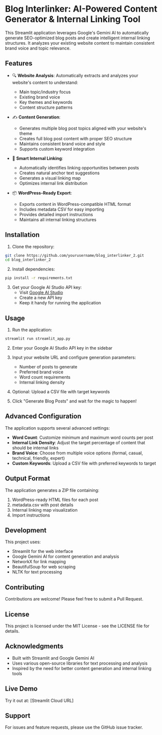 # Blog Interlinker: AI-Powered Content Generator & Internal Linking Tool

This Streamlit application leverages Google's Gemini AI to automatically generate SEO-optimized blog posts and create intelligent internal linking structures. It analyzes your existing website content to maintain consistent brand voice and topic relevance.

## Features

- 🔍 **Website Analysis**: Automatically extracts and analyzes your website's content to understand:
  - Main topic/industry focus
  - Existing brand voice
  - Key themes and keywords
  - Content structure patterns

- ✍️ **Content Generation**:
  - Generates multiple blog post topics aligned with your website's theme
  - Creates full blog post content with proper SEO structure
  - Maintains consistent brand voice and style
  - Supports custom keyword integration

- 🔗 **Smart Internal Linking**:
  - Automatically identifies linking opportunities between posts
  - Creates natural anchor text suggestions
  - Generates a visual linking map
  - Optimizes internal link distribution

- 📦 **WordPress-Ready Export**:
  - Exports content in WordPress-compatible HTML format
  - Includes metadata CSV for easy importing
  - Provides detailed import instructions
  - Maintains all internal linking structures

## Installation

1. Clone the repository:
```bash
git clone https://github.com/yourusername/blog_interlinker_2.git
cd blog_interlinker_2
```

2. Install dependencies:
```bash
pip install -r requirements.txt
```

3. Get your Google AI Studio API key:
   - Visit [Google AI Studio](https://aistudio.google.com/app/apikey)
   - Create a new API key
   - Keep it handy for running the application

## Usage

1. Run the application:
```bash
streamlit run streamlit_app.py
```

2. Enter your Google AI Studio API key in the sidebar

3. Input your website URL and configure generation parameters:
   - Number of posts to generate
   - Preferred brand voice
   - Word count requirements
   - Internal linking density

4. Optional: Upload a CSV file with target keywords

5. Click "Generate Blog Posts" and wait for the magic to happen!

## Advanced Configuration

The application supports several advanced settings:

- **Word Count**: Customize minimum and maximum word counts per post
- **Internal Link Density**: Adjust the target percentage of content that should be internal links
- **Brand Voice**: Choose from multiple voice options (formal, casual, technical, friendly, expert)
- **Custom Keywords**: Upload a CSV file with preferred keywords to target

## Output Format

The application generates a ZIP file containing:

1. WordPress-ready HTML files for each post
2. metadata.csv with post details
3. Internal linking map visualization
4. Import instructions

## Development

This project uses:
- Streamlit for the web interface
- Google Gemini AI for content generation and analysis
- NetworkX for link mapping
- BeautifulSoup for web scraping
- NLTK for text processing

## Contributing

Contributions are welcome! Please feel free to submit a Pull Request.

## License

This project is licensed under the MIT License - see the LICENSE file for details.

## Acknowledgments

- Built with Streamlit and Google Gemini AI
- Uses various open-source libraries for text processing and analysis
- Inspired by the need for better content generation and internal linking tools

## Live Demo

Try it out at: [Streamlit Cloud URL]

## Support

For issues and feature requests, please use the GitHub issue tracker.
